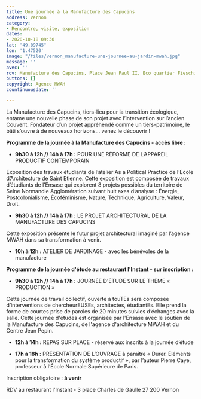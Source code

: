 ```yaml
---
title: Une journée à la Manufacture des Capucins
address: Vernon
category:
- Rencontre, visite, exposition
dates:
- 2020-10-18 09:30
lat: "49.09745"
lon: '1.47520'
image: "/files/vernon_manufacture-une-journee-au-jardin-mwah.jpg"
message: ''
avec: ''
rdv: Manufacture des Capucins, Place Jean Paul II, Eco quartier Fieschi.
buttons: []
copyright: Agence MWAH
countinuousdate: ''

---
```

La Manufacture des Capucins, tiers-lieu pour la transition écologique, entame une nouvelle phase de son projet avec l’intervention sur l’ancien Couvent. Fondateur d’un projet appréhendé comme un tiers-patrimoine, le bâti s’ouvre à de nouveaux horizons… venez le découvrir !

**Programme de la journée à la Manufacture des Capucins - accès libre :**

* **9h30 à 12h // 14h à 17h :** POUR UNE RÉFORME DE L’APPAREIL PRODUCTIF CONTEMPORAIN

Exposition des travaux étudiants de l’atelier As a Political Practice de l’Ecole d’Architecture de Saint Etienne. Cette exposition est composée de travaux d’étudiants de l’Ensase qui explorent 8 projets possibles du territoire de Seine Normandie Agglomération suivant huit axes d’analyse : Énergie, Postcolonialisme, Écoféminisme, Nature, Technique, Agriculture, Valeur, Droit.

* **9h30 à 12h // 14h à 17h :** LE PROJET ARCHITECTURAL DE LA MANUFACTURE DES CAPUCINS

Cette exposition présente le futur projet architectural imaginé par l’agence MWAH dans sa transformation à venir.

* **10h à 12h :** ATELIER DE JARDINAGE - avec les bénévoles de la manufacture

**Programme de la journée d'étude au restaurant l'Instant - sur inscription :**

* **9h30 à 12h // 14h à 17h :** JOURNÉE D'ÉTUDE SUR LE THÈME « PRODUCTION »

Cette journée de travail collectif, ouverte à touTEs sera composée d’interventions de chercheurEUSEs, architectes, étudiantEs. Elle prend la forme de courtes prise de paroles de 20 minutes suivies d’échanges avec la salle. Cette journée d'études est organisée par l'Ensase avec le soutien de la Manufacture des Capucins, de l'agence d'architecture MWAH et du Centre Jean Pepin.

* **12h à 14h :** REPAS SUR PLACE - réservé aux inscrits à la journée d’étude


* **17h à 18h :** PRÉSENTATION DE L’OUVRAGE à paraître « Durer. Éléments pour la transformation du système productif », par l’auteur Pierre Caye, professeur à l’École Normale Supérieure de Paris.

Inscription obligatoire : **à venir**

RDV au restaurant l'Instant - 3 place Charles de Gaulle 27 200 Vernon